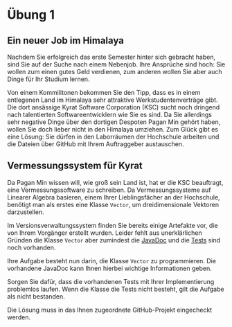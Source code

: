 # Übung 1

## Ein neuer Job im Himalaya

Nachdem Sie erfolgreich das erste Semester hinter sich gebracht haben, sind Sie auf der Suche nach einem Nebenjob. Ihre Ansprüche sind hoch: Sie wollen zum einen gutes Geld verdienen, zum anderen wollen Sie aber auch Dinge für Ihr Studium lernen.

Von einem Kommilitonen bekommen Sie den Tipp, dass es in einem entlegenen Land im Himalaya sehr attraktive Werkstudentenverträge gibt. Die dort ansässige Kyrat Software Corporation (KSC) sucht noch dringend nach talentierten Softwareentwicklern wie Sie es sind. Da Sie allerdings sehr negative Dinge über den dortigen Despoten Pagan Min gehört haben, wollen Sie doch lieber nicht in den Himalaya umziehen. Zum Glück gibt es eine Lösung: Sie dürfen in den Laborräumen der Hochschule arbeiten und die Dateien über GitHub mit Ihrem Auftraggeber austauschen.

## Vermessungssystem für Kyrat

Da Pagan Min wissen will, wie groß sein Land ist, hat er die KSC beauftragt, eine Vermessungssoftware zu schreiben. Da Vermessungssysteme auf Linearer Algebra basieren, einem Ihrer Lieblingsfächer an der Hochschule, benötigt man als erstes eine Klasse `Vector`, um dreidimensionale Vektoren darzustellen.

Im Versionsverwaltungssystem finden Sie bereits einige Artefakte vor, die von Ihrem Vorgänger erstellt wurden. Leider fehlt aus unerklärlichen Gründen die Klasse `Vector` aber zumindest die [JavaDoc](javadoc) und die [Tests](src/VectorTest.java) sind noch vorhanden.

Ihre Aufgabe besteht nun darin, die Klasse `Vector` zu programmieren. Die vorhandene JavaDoc kann Ihnen hierbei wichtige Informationen geben.

Sorgen Sie dafür, dass die vorhandenen Tests mit Ihrer Implementierung problemlos laufen. Wenn die Klasse die Tests nicht besteht, gilt die Aufgabe als nicht bestanden.

Die Lösung muss in das Ihnen zugeordnete GitHub-Projekt eingecheckt werden.

